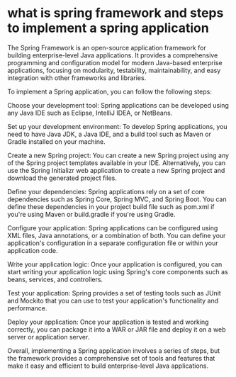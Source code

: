 # what is spring framework and steps to implement a spring application
The Spring Framework is an open-source application framework for building enterprise-level Java applications. It provides a comprehensive programming and configuration model for modern Java-based enterprise applications, focusing on modularity, testability, maintainability, and easy integration with other frameworks and libraries.

To implement a Spring application, you can follow the following steps:

Choose your development tool: Spring applications can be developed using any Java IDE such as Eclipse, IntelliJ IDEA, or NetBeans.

Set up your development environment: To develop Spring applications, you need to have Java JDK, a Java IDE, and a build tool such as Maven or Gradle installed on your machine.

Create a new Spring project: You can create a new Spring project using any of the Spring project templates available in your IDE. Alternatively, you can use the Spring Initializr web application to create a new Spring project and download the generated project files.

Define your dependencies: Spring applications rely on a set of core dependencies such as Spring Core, Spring MVC, and Spring Boot. You can define these dependencies in your project build file such as pom.xml if you're using Maven or build.gradle if you're using Gradle.

Configure your application: Spring applications can be configured using XML files, Java annotations, or a combination of both. You can define your application's configuration in a separate configuration file or within your application code.

Write your application logic: Once your application is configured, you can start writing your application logic using Spring's core components such as beans, services, and controllers.

Test your application: Spring provides a set of testing tools such as JUnit and Mockito that you can use to test your application's functionality and performance.

Deploy your application: Once your application is tested and working correctly, you can package it into a WAR or JAR file and deploy it on a web server or application server.

Overall, implementing a Spring application involves a series of steps, but the framework provides a comprehensive set of tools and features that make it easy and efficient to build enterprise-level Java applications.
